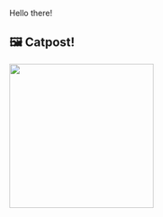 Hello there!



## 🖼️ Catpost!

<sub>
    <img src="https://cdn2.thecatapi.com/images/r6eBO040G.jpg" height="256">
</sub>

